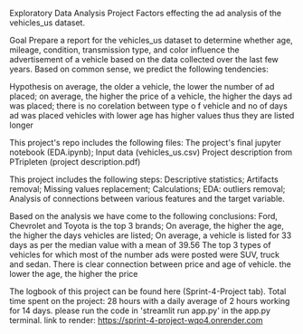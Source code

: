 Exploratory Data Analysis Project
Factors effecting the ad analysis of the vehicles_us dataset.

Goal
Prepare a report for the vehicles_us dataset to determine whether age, mileage, condition, transmission type, and color influence the advertisement of a vehicle based on the data collected over the last few years.
Based on common sense, we predict the following tendencies:

Hypothesis
on average, the older a vehicle, the lower the number of ad placed;
on average, the higher the price of a vehicle, the higher the days ad was placed;
there is no corelation  between type o f vehicle and no of days ad was placed
vehicles with lower age has higher values thus they are listed longer

This project's repo includes the following files:
The project's final jupyter notebook (EDA.ipynb);
Input data (vehicles_us.csv)
Project description from PTripleten (project description.pdf)

This project includes the following steps:
Descriptive statistics;
Artifacts removal;
Missing values replacement;
Calculations;
EDA: outliers removal;
Analysis of connections between various features and the target variable.

Based on the analysis we have come to the following conclusions:
Ford, Chevrolet and Toyota is the top 3 brands;
On average, the higher the age, the higher the days vehicles are listed;
On average, a vehicle is listed for 33 days as per the median value with a mean of 39.56
The top 3 types of vehicles for which most of the number ads were posted were SUV, truck and sedan.
There is clear connection between price and age of vehicle. the lower the age, the higher the price

The logbook of this project can be found here (Sprint-4-Project tab).
Total time spent on the project: 28 hours with a daily average of 2 hours working for 14 days.
please run the code in 'streamlit run app.py' in the app.py terminal.
link to render: https://sprint-4-project-wqo4.onrender.com